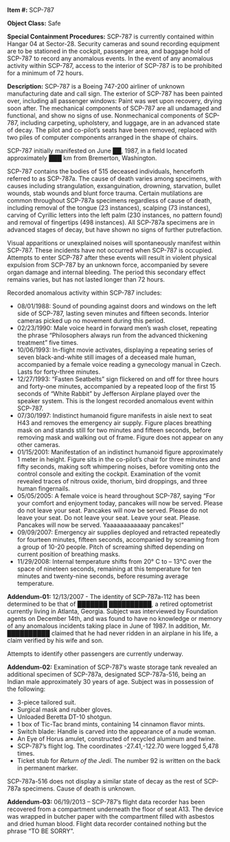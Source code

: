 **Item #:** SCP-787

**Object Class:** Safe

**Special Containment Procedures:** SCP-787 is currently contained within Hangar 04 at Sector-28. Security cameras and sound recording equipment are to be stationed in the cockpit, passenger area, and baggage hold of SCP-787 to record any anomalous events. In the event of any anomalous activity within SCP-787, access to the interior of SCP-787 is to be prohibited for a minimum of 72 hours.

**Description:** SCP-787 is a Boeing 747-200 airliner of unknown manufacturing date and call sign. The exterior of SCP-787 has been painted over, including all passenger windows: Paint was wet upon recovery, drying soon after. The mechanical components of SCP-787 are all undamaged and functional, and show no signs of use. Nonmechanical components of SCP-787, including carpeting, upholstery, and luggage, are in an advanced state of decay. The pilot and co-pilot’s seats have been removed, replaced with two piles of computer components arranged in the shape of chairs.

SCP-787 initially manifested on June ██, 1987, in a field located approximately ███ km from Bremerton, Washington.

SCP-787 contains the bodies of 515 deceased individuals, henceforth referred to as SCP-787a. The cause of death varies among specimens, with causes including strangulation, exsanguination, drowning, starvation, bullet wounds, stab wounds and blunt force trauma. Certain mutilations are common throughout SCP-787a specimens regardless of cause of death, including removal of the tongue (23 instances), scalping (73 instances), carving of Cyrillic letters into the left palm (230 instances, no pattern found) and removal of fingertips (498 instances). All SCP-787a specimens are in advanced stages of decay, but have shown no signs of further putrefaction.

Visual apparitions or unexplained noises will spontaneously manifest within SCP-787. These incidents have not occurred when SCP-787 is occupied. Attempts to enter SCP-787 after these events will result in violent physical expulsion from SCP-787 by an unknown force, accompanied by severe organ damage and internal bleeding. The period this secondary effect remains varies, but has not lasted longer than 72 hours.

Recorded anomalous activity within SCP-787 includes:

*   08/01/1988: Sound of pounding against doors and windows on the left side of SCP-787, lasting seven minutes and fifteen seconds. Interior cameras picked up no movement during this period.
*   02/23/1990: Male voice heard in forward men’s wash closet, repeating the phrase “Philosophers always run from the advanced thickening treatment” five times.
*   10/06/1993: In-flight movie activates, displaying a repeating series of seven black-and-white still images of a deceased male human, accompanied by a female voice reading a gynecology manual in Czech. Lasts for forty-three minutes.
*   12/27/1993: “Fasten Seatbelts” sign flickered on and off for three hours and forty-one minutes, accompanied by a repeated loop of the first 15 seconds of “White Rabbit” by Jefferson Airplane played over the speaker system. This is the longest recorded anomalous event within SCP-787.
*   07/30/1997: Indistinct humanoid figure manifests in aisle next to seat H43 and removes the emergency air supply. Figure places breathing mask on and stands still for two minutes and fifteen seconds, before removing mask and walking out of frame. Figure does not appear on any other cameras.
*   01/15/2001: Manifestation of an indistinct humanoid figure approximately 1 meter in height. Figure sits in the co-pilot’s chair for three minutes and fifty seconds, making soft whimpering noises, before vomiting onto the control console and exiting the cockpit. Examination of the vomit revealed traces of nitrous oxide, thorium, bird droppings, and three human fingernails.
*   05/05/2005: A female voice is heard throughout SCP-787, saying “For your comfort and enjoyment today, pancakes will now be served. Please do not leave your seat. Pancakes will now be served. Please do not leave your seat. Do not leave your seat. Leave your seat. Please. Pancakes will now be served. Yaaaaaaaaaaaay pancakes!”
*   09/09/2007: Emergency air supplies deployed and retracted repeatedly for fourteen minutes, fifteen seconds, accompanied by screaming from a group of 10-20 people. Pitch of screaming shifted depending on current position of breathing masks.
*   11/29/2008: Internal temperature shifts from 20° C to – 13°C over the space of nineteen seconds, remaining at this temperature for ten minutes and twenty-nine seconds, before resuming average temperature.

**Addendum-01:** 12/13/2007 - The identity of SCP-787a-112 has been determined to be that of ███████ ██████████, a retired optometrist currently living in Atlanta, Georgia. Subject was interviewed by Foundation agents on December 14th, and was found to have no knowledge or memory of any anomalous incidents taking place in June of 1987. In addition, Mr. ██████████ claimed that he had never ridden in an airplane in his life, a claim verified by his wife and son.

Attempts to identify other passengers are currently underway.

**Addendum-02:** Examination of SCP-787’s waste storage tank revealed an additional specimen of SCP-787a, designated SCP-787a-516, being an Indian male approximately 30 years of age. Subject was in possession of the following:

*   3-piece tailored suit.
*   Surgical mask and rubber gloves.
*   Unloaded Beretta DT-10 shotgun.
*   1 box of Tic-Tac brand mints, containing 14 cinnamon flavor mints.
*   Switch blade: Handle is carved into the appearance of a nude woman.
*   An Eye of Horus amulet, constructed of recycled aluminum and twine.
*   SCP-787’s flight log. The coordinates -27.41,-122.70 were logged 5,478 times.
*   Ticket stub for _Return of the Jedi_. The number 92 is written on the back in permanent marker.

SCP-787a-516 does not display a similar state of decay as the rest of SCP-787a specimens. Cause of death is unknown.

**Addendum-03:** 06/19/2013 – SCP-787’s flight data recorder has been recovered from a compartment underneath the floor of seat A13. The device was wrapped in butcher paper with the compartment filled with asbestos and dried human blood. Flight data recorder contained nothing but the phrase “TO BE SORRY”.